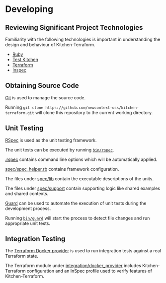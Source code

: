 # Developing

## Reviewing Significant Project Technologies

Familiarity with the following technologies is important in
understanding the design and behaviour of Kitchen-Terraform.

- [Ruby](https://www.ruby-lang.org/en/)
- [Test Kitchen](http://kitchen.ci/)
- [Terraform](https://www.terraform.io/)
- [Inspec](https://www.inspec.io/)

## Obtaining Source Code

[Git](https://git-scm.com/) is used to manage the source code.

Running
`git clone https://github.com/newcontext-oss/kitchen-terraform.git` will
clone this repository to the current working directory.

## Unit Testing

[RSpec](http://rspec.info/) is used as the unit testing framework.

The unit tests can be executed by running [`bin/rspec`](bin/rspec).

[.rspec](.rspec) contains command line options which will be
automatically applied.

[spec/spec_helper.rb](spec/spec_helper.rb) contains framework
configuration.

The files under [spec/lib](spec/lib) contain the executable descriptions
of the units.

The files under [spec/support](spec/support) contain supporting logic
like shared examples and shared contexts.

[Guard](http://guardgem.org/) can be used to automate the execution of
unit tests during the development process.

Running [`bin/guard`](bin/guard) will start the process to detect file
changes and run appropriate unit tests.

## Integration Testing

The
[Terraform Docker provider](https://www.terraform.io/docs/providers/docker/index.html)
is used to run integration tests against a real Terraform state.

The Terraform module under
[integration/docker_provider](integration/docker_provider) includes
Kitchen-Terraform configuration and an InSpec profile used to verify
features of Kitchen-Terraform.




